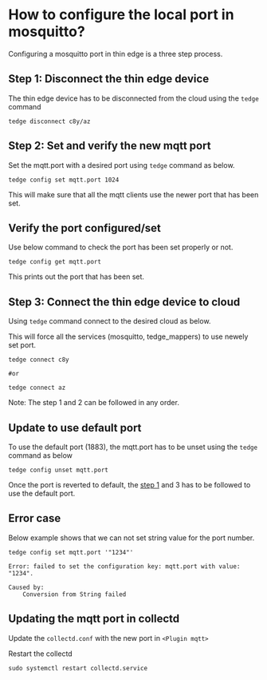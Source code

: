 # How to configure the local port in mosquitto?

Configuring a mosquitto port in thin edge is a three step process.

## Step 1: Disconnect the thin edge device

The thin edge device has to be disconnected from the cloud using the `tedge` command

```shell
tedge disconnect c8y/az
```  

## Step 2: Set and verify the new mqtt port 

Set the mqtt.port with a desired port using `tedge` command as below.
   
```shell
tedge config set mqtt.port 1024
```
This will make sure that all the mqtt clients use the newer port that has been set.

## Verify the port configured/set

Use below command to check the port has been set properly or not.
 
```shell
tedge config get mqtt.port
```
This prints out the port that has been set.

## Step 3: Connect the thin edge device to cloud

Using `tedge` command connect to the desired cloud as below.

This will force all the services (mosquitto, tedge_mappers) to use newely set port.

```shell
tedge connect c8y

#or

tedge connect az
```


Note: The step 1 and 2 can be followed in any order.

## Update to use default port

To use the default port (1883), the mqtt.port has to be unset using the `tedge` command as below

```shell
tedge config unset mqtt.port
```
Once the port is reverted to default, the [step 1](#Step-3:-Connect-the-thin-edge-device-to-cloud)
and 3 has to be followed to use the default port.

## Error case

Below example shows that we can not set string value for the port number.

```shell
tedge config set mqtt.port '"1234"'

Error: failed to set the configuration key: mqtt.port with value: "1234".

Caused by:
    Conversion from String failed
```

## Updating the mqtt port in collectd

Update the `collectd.conf` with the new port in `<Plugin mqtt>`

Restart the collectd

```shell
sudo systemctl restart collectd.service
```

